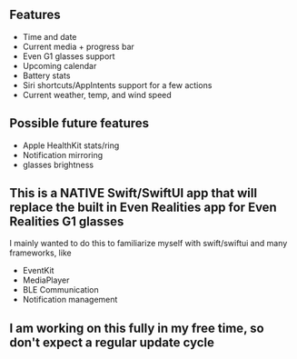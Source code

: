 ## Features
 - Time and date
 - Current media + progress bar
 - Even G1 glasses support
 - Upcoming calendar 
 - Battery stats
 - Siri shortcuts/AppIntents support for a few actions
 - Current weather, temp, and wind speed

## Possible future features
 - Apple HealthKit stats/ring
 - Notification mirroring
 - glasses brightness

## This is a NATIVE Swift/SwiftUI app that will replace the built in Even Realities app for Even Realities G1 glasses
I mainly wanted to do this to familiarize myself with swift/swiftui and many frameworks, like 
 - EventKit
 - MediaPlayer
 - BLE Communication
 - Notification management

## I am working on this fully in my free time, so don't expect a regular update cycle
